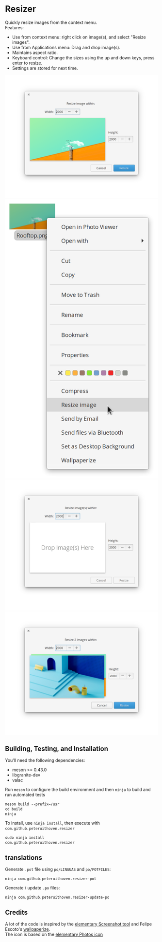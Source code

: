 # Resizer

Quickly resize images from the context menu.  
Features:
- Use from context menu: right click on image(s), and select "Resize images".
- Use from Applications menu: Drag and drop image(s).
- Maintains aspect ratio.
- Keyboard control: Change the sizes using the up and down keys, press enter to resize.
- Settings are stored for next time.

![Screenshot 1](screenshot.png)
![Screenshot 2](screenshot2.png)
![Screenshot 3](screenshot3.png)
![Screenshot 4](screenshot4.png)

## Building, Testing, and Installation

You'll need the following dependencies:

* meson >= 0.43.0
* libgranite-dev
* valac

Run `meson` to configure the build environment and then `ninja` to build and run automated tests

    meson build --prefix=/usr
    cd build
    ninja

To install, use `ninja install`, then execute with `com.github.peteruithoven.resizer`

    sudo ninja install
    com.github.peteruithoven.resizer

## translations
Generate `.pot` file using `po/LINGUAS` and `po/POTFILES`:

    ninja com.github.peteruithoven.resizer-pot

Generate / update `.po` files:

    ninja com.github.peteruithoven.resizer-update-po

## Credits

A lot of the code is inspired by the [elementary Screenshot tool](https://github.com/elementary/screenshot-tool) and Felipe Escoto's  [wallpaperize](https://github.com/Philip-Scott/wallpaperize).  
The icon is based on the [elementary Photos icon](https://github.com/elementary/icons/blob/master/apps/128/multimedia-photo-manager.svgs)
